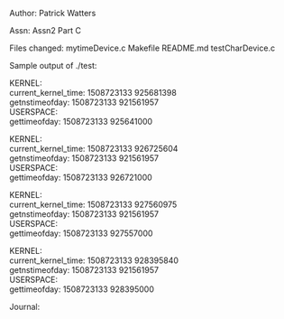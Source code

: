 Author: Patrick Watters

Assn: Assn2 Part C

Files changed: mytimeDevice.c Makefile README.md testCharDevice.c

Sample output of ./test:

KERNEL:  
current_kernel_time: 1508723133 925681398  
getnstimeofday: 1508723133 921561957  
USERSPACE:  
gettimeofday: 1508723133 925641000  

KERNEL:  
current_kernel_time: 1508723133 926725604  
getnstimeofday: 1508723133 921561957  
USERSPACE:  
gettimeofday: 1508723133 926721000  

KERNEL:  
current_kernel_time: 1508723133 927560975  
getnstimeofday: 1508723133 921561957  
USERSPACE:  
gettimeofday: 1508723133 927557000  

KERNEL:  
current_kernel_time: 1508723133 928395840  
getnstimeofday: 1508723133 921561957  
USERSPACE:  
gettimeofday: 1508723133 928395000  


Journal:




